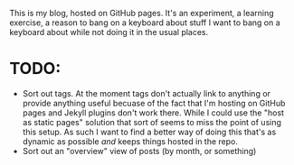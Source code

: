 This is my blog, hosted on GitHub pages. It's an experiment, a learning
exercise, a reason to bang on a keyboard about stuff I want to bang on a
keyboard about while not doing it in the usual places.

# TODO:

- Sort out tags.
  At the moment tags don't actually link to anything or provide anything
  useful becuase of the fact that I'm hosting on GitHub pages and
  Jekyll plugins don't work there. While I could use the "host as static
  pages" solution that sort of seems to miss the point of using this setup.
  As such I want to find a better way of doing this that's as dynamic as
  possible *and* keeps things hosted in the repo.
- Sort out an "overview" view of posts (by month, or something)

